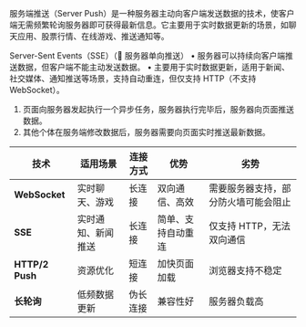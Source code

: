 服务端推送（Server Push）是一种服务器主动向客户端发送数据的技术，使客户端无需频繁轮询服务器即可获得最新信息。它主要用于实时数据更新的场景，如聊天应用、股票行情、在线游戏、推送通知等。

Server-Sent Events（SSE）（📡 服务器单向推送）
	•	服务器可以持续向客户端推送数据，但客户端不能主动发送数据。
	•	主要用于实时数据更新，适用于新闻、社交媒体、通知推送等场景，支持自动重连，但仅支持 HTTP（不支持 WebSocket）。

1. 页面向服务器发起执行一个异步任务，服务器执行完毕后，服务器向页面推送数据。
2. 其他个体在服务端修改数据后，服务器需要向页面实时推送最新数据。

| **技术**        | **适用场景**       | **连接方式** | **优势**           | **劣势**                             |
| --------------- | ------------------ | ------------ | ------------------ | ------------------------------------ |
| **WebSocket**   | 实时聊天、游戏     | 长连接       | 双向通信、高效     | 需要服务器支持，部分防火墙可能会阻止 |
| **SSE**         | 实时通知、新闻推送 | 长连接       | 简单、支持自动重连 | 仅支持 HTTP，无法双向通信            |
| **HTTP/2 Push** | 资源优化           | 短连接       | 加快页面加载       | 浏览器支持不稳定                     |
| **长轮询**      | 低频数据更新       | 伪长连接     | 兼容性好           | 服务器负载高                         |
